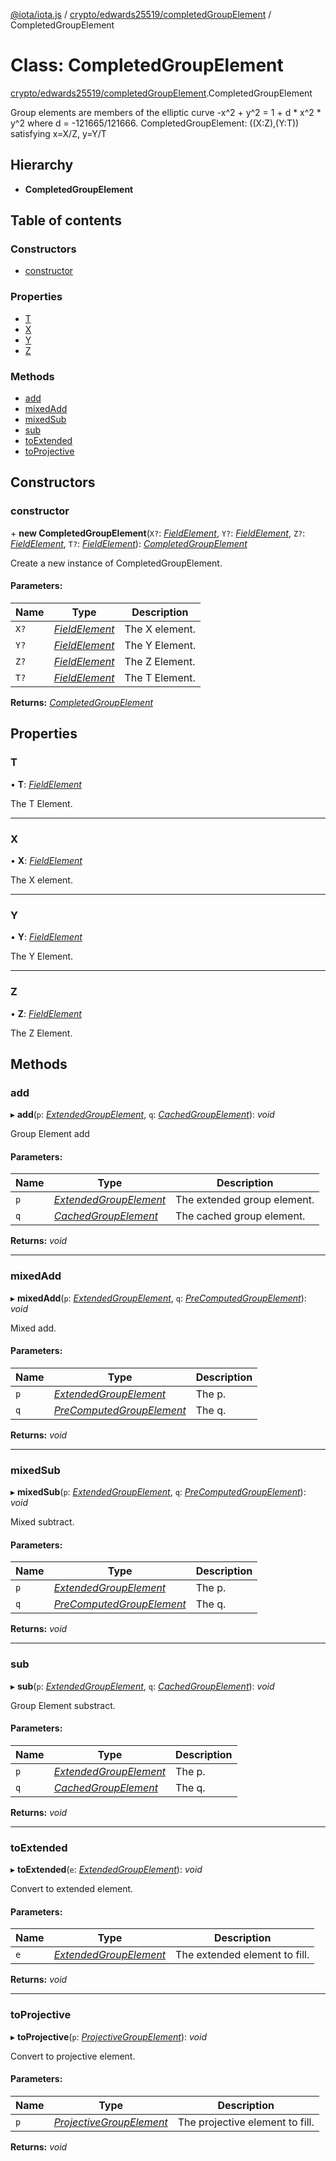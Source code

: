 [@iota/iota.js](../README.md) / [crypto/edwards25519/completedGroupElement](../modules/crypto_edwards25519_completedgroupelement.md) / CompletedGroupElement

# Class: CompletedGroupElement

[crypto/edwards25519/completedGroupElement](../modules/crypto_edwards25519_completedgroupelement.md).CompletedGroupElement

Group elements are members of the elliptic curve -x^2 + y^2 = 1 + d * x^2 *
y^2 where d = -121665/121666.
CompletedGroupElement: ((X:Z),(Y:T)) satisfying x=X/Z, y=Y/T

## Hierarchy

* **CompletedGroupElement**

## Table of contents

### Constructors

- [constructor](crypto_edwards25519_completedgroupelement.completedgroupelement.md#constructor)

### Properties

- [T](crypto_edwards25519_completedgroupelement.completedgroupelement.md#t)
- [X](crypto_edwards25519_completedgroupelement.completedgroupelement.md#x)
- [Y](crypto_edwards25519_completedgroupelement.completedgroupelement.md#y)
- [Z](crypto_edwards25519_completedgroupelement.completedgroupelement.md#z)

### Methods

- [add](crypto_edwards25519_completedgroupelement.completedgroupelement.md#add)
- [mixedAdd](crypto_edwards25519_completedgroupelement.completedgroupelement.md#mixedadd)
- [mixedSub](crypto_edwards25519_completedgroupelement.completedgroupelement.md#mixedsub)
- [sub](crypto_edwards25519_completedgroupelement.completedgroupelement.md#sub)
- [toExtended](crypto_edwards25519_completedgroupelement.completedgroupelement.md#toextended)
- [toProjective](crypto_edwards25519_completedgroupelement.completedgroupelement.md#toprojective)

## Constructors

### constructor

\+ **new CompletedGroupElement**(`X?`: [*FieldElement*](crypto_edwards25519_fieldelement.fieldelement.md), `Y?`: [*FieldElement*](crypto_edwards25519_fieldelement.fieldelement.md), `Z?`: [*FieldElement*](crypto_edwards25519_fieldelement.fieldelement.md), `T?`: [*FieldElement*](crypto_edwards25519_fieldelement.fieldelement.md)): [*CompletedGroupElement*](crypto_edwards25519_completedgroupelement.completedgroupelement.md)

Create a new instance of CompletedGroupElement.

#### Parameters:

Name | Type | Description |
------ | ------ | ------ |
`X?` | [*FieldElement*](crypto_edwards25519_fieldelement.fieldelement.md) | The X element.   |
`Y?` | [*FieldElement*](crypto_edwards25519_fieldelement.fieldelement.md) | The Y Element.   |
`Z?` | [*FieldElement*](crypto_edwards25519_fieldelement.fieldelement.md) | The Z Element.   |
`T?` | [*FieldElement*](crypto_edwards25519_fieldelement.fieldelement.md) | The T Element.    |

**Returns:** [*CompletedGroupElement*](crypto_edwards25519_completedgroupelement.completedgroupelement.md)

## Properties

### T

• **T**: [*FieldElement*](crypto_edwards25519_fieldelement.fieldelement.md)

The T Element.

___

### X

• **X**: [*FieldElement*](crypto_edwards25519_fieldelement.fieldelement.md)

The X element.

___

### Y

• **Y**: [*FieldElement*](crypto_edwards25519_fieldelement.fieldelement.md)

The Y Element.

___

### Z

• **Z**: [*FieldElement*](crypto_edwards25519_fieldelement.fieldelement.md)

The Z Element.

## Methods

### add

▸ **add**(`p`: [*ExtendedGroupElement*](crypto_edwards25519_extendedgroupelement.extendedgroupelement.md), `q`: [*CachedGroupElement*](crypto_edwards25519_cachedgroupelement.cachedgroupelement.md)): *void*

Group Element add

#### Parameters:

Name | Type | Description |
------ | ------ | ------ |
`p` | [*ExtendedGroupElement*](crypto_edwards25519_extendedgroupelement.extendedgroupelement.md) | The extended group element.   |
`q` | [*CachedGroupElement*](crypto_edwards25519_cachedgroupelement.cachedgroupelement.md) | The cached group element.    |

**Returns:** *void*

___

### mixedAdd

▸ **mixedAdd**(`p`: [*ExtendedGroupElement*](crypto_edwards25519_extendedgroupelement.extendedgroupelement.md), `q`: [*PreComputedGroupElement*](crypto_edwards25519_precomputedgroupelement.precomputedgroupelement.md)): *void*

Mixed add.

#### Parameters:

Name | Type | Description |
------ | ------ | ------ |
`p` | [*ExtendedGroupElement*](crypto_edwards25519_extendedgroupelement.extendedgroupelement.md) | The p.   |
`q` | [*PreComputedGroupElement*](crypto_edwards25519_precomputedgroupelement.precomputedgroupelement.md) | The q.    |

**Returns:** *void*

___

### mixedSub

▸ **mixedSub**(`p`: [*ExtendedGroupElement*](crypto_edwards25519_extendedgroupelement.extendedgroupelement.md), `q`: [*PreComputedGroupElement*](crypto_edwards25519_precomputedgroupelement.precomputedgroupelement.md)): *void*

Mixed subtract.

#### Parameters:

Name | Type | Description |
------ | ------ | ------ |
`p` | [*ExtendedGroupElement*](crypto_edwards25519_extendedgroupelement.extendedgroupelement.md) | The p.   |
`q` | [*PreComputedGroupElement*](crypto_edwards25519_precomputedgroupelement.precomputedgroupelement.md) | The q.    |

**Returns:** *void*

___

### sub

▸ **sub**(`p`: [*ExtendedGroupElement*](crypto_edwards25519_extendedgroupelement.extendedgroupelement.md), `q`: [*CachedGroupElement*](crypto_edwards25519_cachedgroupelement.cachedgroupelement.md)): *void*

Group Element substract.

#### Parameters:

Name | Type | Description |
------ | ------ | ------ |
`p` | [*ExtendedGroupElement*](crypto_edwards25519_extendedgroupelement.extendedgroupelement.md) | The p.   |
`q` | [*CachedGroupElement*](crypto_edwards25519_cachedgroupelement.cachedgroupelement.md) | The q.    |

**Returns:** *void*

___

### toExtended

▸ **toExtended**(`e`: [*ExtendedGroupElement*](crypto_edwards25519_extendedgroupelement.extendedgroupelement.md)): *void*

Convert to extended element.

#### Parameters:

Name | Type | Description |
------ | ------ | ------ |
`e` | [*ExtendedGroupElement*](crypto_edwards25519_extendedgroupelement.extendedgroupelement.md) | The extended element to fill.    |

**Returns:** *void*

___

### toProjective

▸ **toProjective**(`p`: [*ProjectiveGroupElement*](crypto_edwards25519_projectivegroupelement.projectivegroupelement.md)): *void*

Convert to projective element.

#### Parameters:

Name | Type | Description |
------ | ------ | ------ |
`p` | [*ProjectiveGroupElement*](crypto_edwards25519_projectivegroupelement.projectivegroupelement.md) | The projective element to fill.    |

**Returns:** *void*
